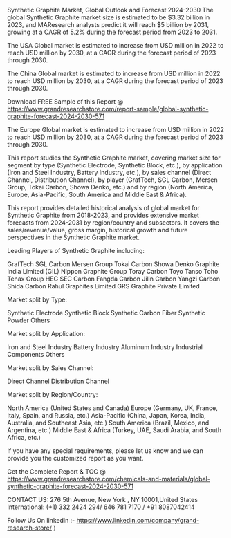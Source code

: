 Synthetic Graphite Market, Global Outlook and Forecast 2024-2030
The global Synthetic Graphite market size is estimated to be $3.32 billion in 2023, and MAResearch analysts predict it will reach $5 billion by 2031, growing at a CAGR of 5.2% during the forecast period from 2023 to 2031.

The USA Global market is estimated to increase from USD million in 2022 to reach USD million by 2030, at a CAGR during the forecast period of 2023 through 2030.

The China Global market is estimated to increase from USD million in 2022 to reach USD million by 2030, at a CAGR during the forecast period of 2023 through 2030.

Download FREE Sample of this Report @ https://www.grandresearchstore.com/report-sample/global-synthetic-graphite-forecast-2024-2030-571

The Europe Global market is estimated to increase from USD million in 2022 to reach USD million by 2030, at a CAGR during the forecast period of 2023 through 2030.

This report studies the Synthetic Graphite market, covering market size for segment by type (Synthetic Electrode, Synthetic Block, etc.), by application (Iron and Steel Industry, Battery Industry, etc.), by sales channel (Direct Channel, Distribution Channel), by player (GrafTech, SGL Carbon, Mersen Group, Tokai Carbon, Showa Denko, etc.) and by region (North America, Europe, Asia-Pacific, South America and Middle East & Africa).

This report provides detailed historical analysis of global market for Synthetic Graphite from 2018-2023, and provides extensive market forecasts from 2024-2031 by region/country and subsectors. It covers the sales/revenue/value, gross margin, historical growth and future perspectives in the Synthetic Graphite market.

Leading Players of Synthetic Graphite including:

GrafTech
SGL Carbon
Mersen Group
Tokai Carbon
Showa Denko
Graphite India Limited (GIL)
Nippon Graphite Group
Toray Carbon
Toyo Tanso
Toho Tenax Group
HEG
SEC Carbon
Fangda Carbon
Jilin Carbon
Yangzi Carbon
Shida Carbon
Rahul Graphites Limited
GRS Graphite Private Limited

Market split by Type:

Synthetic Electrode
Synthetic Block
Synthetic Carbon Fiber
Synthetic Powder
Others

Market split by Application:

Iron and Steel Industry
Battery Industry
Aluminum Industry
Industrial Components
Others

Market split by Sales Channel:

Direct Channel
Distribution Channel

Market split by Region/Country:

North America (United States and Canada)
Europe (Germany, UK, France, Italy, Spain, and Russia, etc.)
Asia-Pacific (China, Japan, Korea, India, Australia, and Southeast Asia, etc.)
South America (Brazil, Mexico, and Argentina, etc.)
Middle East & Africa (Turkey, UAE, Saudi Arabia, and South Africa, etc.)

If you have any special requirements, please let us know and we can provide you the customized report as you want.

Get the Complete Report & TOC @ https://www.grandresearchstore.com/chemicals-and-materials/global-synthetic-graphite-forecast-2024-2030-571

CONTACT US:
276 5th Avenue, New York , NY 10001,United States
International: (+1) 332 2424 294/ 646 781 7170 / +91 8087042414

Follow Us On linkedin :- https://www.linkedin.com/company/grand-research-store/
)

